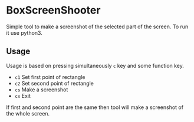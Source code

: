 # BoxScreenShooter
Simple tool to make a screenshot of the selected part of the screen.
To run it use python3.

## Usage
Usage is based on pressing simultaneously `c` key and some function key.
* `c1` Set first point of rectangle
* `c2` Set second point of rectangle
* `cs` Make a screenshot
* `cx` Exit

If first and second point are the same then tool will make a screenshot of the whole screen.
